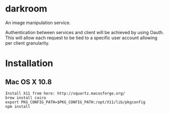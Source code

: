 darkroom
========

An image manipulation service.


Authentication between services and client will be achieved by using Oauth. This will allow each request to be tied to a specific user account allowing per client granularity.

# Installation
## Mac OS X 10.8
    Install X11 from here: http://xquartz.macosforge.org/
    brew install cairo
    export PKG_CONFIG_PATH=$PKG_CONFIG_PATH:/opt/X11/lib/pkgconfig
    npm install